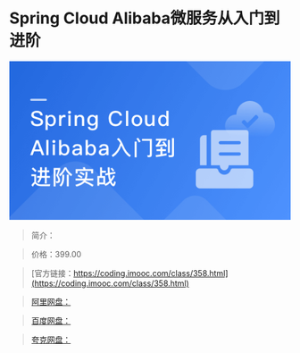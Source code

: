 # Spring Cloud Alibaba微服务从入门到进阶

![img](../../assets/5fd19068098cbbd105400304.png)

> 简介：

> 价格：399.00

> [官方链接：https://coding.imooc.com/class/358.html](https://coding.imooc.com/class/358.html)

> [阿里网盘：]()

> [百度网盘：]()

> [夸克网盘：]()
